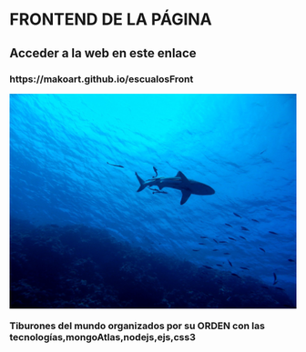  <h1>FRONTEND DE LA PÁGINA</h1>
   <h2>Acceder a la web en este enlace</h2>
   <h3>https://makoart.github.io/escualosFront</h3">

   <img src="./img/shark-2683184_1920.jpg"></img>


   <p>Tiburones del mundo organizados por su ORDEN con las tecnologías,mongoAtlas,nodejs,ejs,css3</p>
